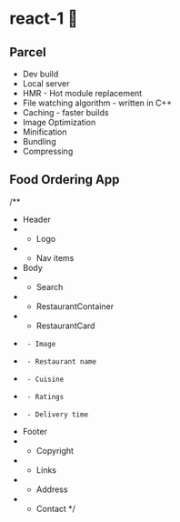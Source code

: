 # react-1  🚀

## Parcel

- Dev build
- Local server
- HMR - Hot module replacement
- File watching algorithm - written in C++
- Caching - faster builds
- Image Optimization
- Minification
- Bundling
- Compressing

## Food Ordering App

/**
 * Header
 *  - Logo
 *  - Nav items
 * Body
 *  - Search
 *  - RestaurantContainer
 *    - RestaurantCard
 *      - Image
 *      - Restaurant name
 *      - Cuisine
 *      - Ratings
 *      - Delivery time
 * Footer
 *  - Copyright
 *  - Links
 *  - Address
 *  - Contact
 */